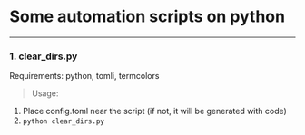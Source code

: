# Some automation scripts on python
---
### 1. clear_dirs.py
Requirements: python, tomli, termcolors
> Usage:
1. Place config.toml near the script (if not, it will be generated with code)
2. ```python clear_dirs.py```